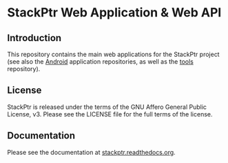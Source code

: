 # StackPtr Web Application & Web API #

## Introduction ##

This repository contains the main web applications for the StackPtr project (see also the [Android](https://github.com/stackunderflow-stackptr/stackptr_android) application repositories, as well as the [tools](https://github.com/stackunderflow-stackptr/stackptr_tools) repository).

## License ##

StackPtr is released under the terms of the GNU Affero General Public License, v3. Please see the LICENSE file for the full terms of the license.

## Documentation ##

Please see the documentation at [stackptr.readthedocs.org](https://stackptr.readthedocs.org/).

